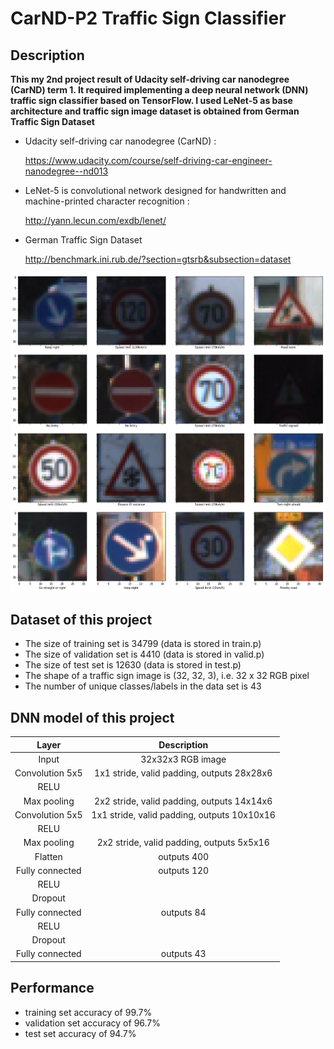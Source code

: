 # CarND-P2 Traffic Sign Classifier

## Description

**This my 2nd project result of Udacity self-driving car nanodegree (CarND) term 1. It required implementing a deep neural network (DNN) traffic sign classifier based on TensorFlow. I used LeNet-5 as base architecture and traffic sign image dataset is obtained from German Traffic Sign Dataset**

* Udacity self-driving car nanodegree (CarND) :

  https://www.udacity.com/course/self-driving-car-engineer-nanodegree--nd013

* LeNet-5 is convolutional network designed for handwritten and machine-printed character recognition :

  http://yann.lecun.com/exdb/lenet/

* German Traffic Sign Dataset

  http://benchmark.ini.rub.de/?section=gtsrb&subsection=dataset

[image1]: ./result_image/1.png "4 by 4 image matrix from training images"
![alt text][image1]


## Dataset of this project

* The size of training set is 34799 (data is stored in train.p)
* The size of validation set is 4410 (data is stored in valid.p)
* The size of test set is 12630 (data is stored in test.p)
* The shape of a traffic sign image is (32, 32, 3), i.e. 32 x 32 RGB pixel 
* The number of unique classes/labels in the data set is 43

## DNN model of this project 

| Layer         		|     Description	        					| 
|:---------------------:|:---------------------------------------------:| 
| Input         		| 32x32x3 RGB image   							| 
| Convolution 5x5 | 1x1 stride, valid padding, outputs 28x28x6 |
| RELU					|												|
| Max pooling	      	| 2x2 stride, valid padding, outputs 14x14x6 				|
| Convolution 5x5 | 1x1 stride, valid padding, outputs 10x10x16 |
| RELU					|												|
| Max pooling	      	| 2x2 stride, valid padding, outputs 5x5x16 				|
| Flatten	      	| outputs 400 				|
| Fully connected		| outputs 120        									|
| RELU					|												|
| Dropout					|												|
| Fully connected		| outputs 84        									|
| RELU					|												|
| Dropout					|												|
| Fully connected		| outputs 43        									|


## Performance 
* training set accuracy of 99.7%
* validation set accuracy of 96.7%
* test set accuracy of 94.7%


